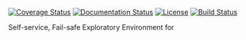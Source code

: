 
[![Coverage Status](https://codecov.io/gh/mediapills/dlab/branch/master/graph/badge.svg)](https://codecov.io/gh/mediapills/dlab)
[![Documentation Status](https://readthedocs.org/projects/dlab/badge/?version=latest)](https://dlab.readthedocs.io/en/latest)
[![License](http://img.shields.io/:license-Apache%202-blue.svg)](http://www.apache.org/licenses/LICENSE-2.0.txt)
[![Build Status](https://travis-ci.com/mediapills/dlab.svg?branch=master)](https://travis-ci.com/mediapills/dlab)

Self-service, Fail-safe Exploratory Environment for
